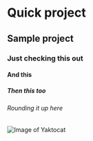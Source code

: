 # Quick project
## Sample project
### Just checking this out
#### And this 
##### Then this too
###### Rounding it up here

![Image of Yaktocat](https://octodex.github.com/images/yaktocat.png)
